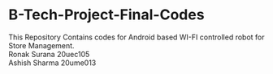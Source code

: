 # B-Tech-Project-Final-Codes
This Repository Contains codes for Android based WI-FI controlled robot for Store Management.  
Ronak Surana 20uec105  
Ashish Sharma 20ume013
